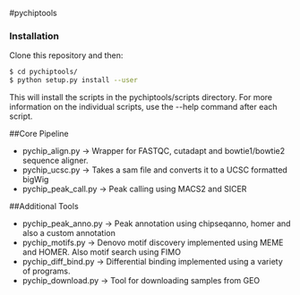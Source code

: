 #pychiptools 

### Installation

Clone this repository and then:

```bash
$ cd pychiptools/
$ python setup.py install --user
```

This will install the scripts in the pychiptools/scripts directory. For more information on the individual scripts, use the --help command after each script. 

##Core Pipeline

- pychip_align.py -> Wrapper for FASTQC, cutadapt and bowtie1/bowtie2 sequence aligner. 
- pychip_ucsc.py -> Takes a sam file and converts it to a UCSC formatted bigWig
- pychip_peak_call.py -> Peak calling using MACS2 and SICER

##Additional Tools
- pychip_peak_anno.py -> Peak annotation using chipseqanno, homer and also a custom annotation
- pychip_motifs.py -> Denovo motif discovery implemented using MEME and HOMER. Also motif search using FIMO
- pychip_diff_bind.py -> Differential binding implemented using a variety of programs. 
- pychip_download.py -> Tool for downloading samples from GEO
